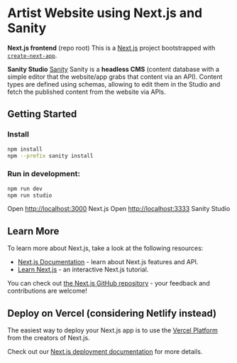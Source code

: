 # Artist Website using Next.js and Sanity

**Next.js frontend** (repo root)
This is a [Next.js](https://nextjs.org) project bootstrapped with [`create-next-app`](https://nextjs.org/docs/app/api-reference/cli/create-next-app).

**Sanity Studio** [Sanity](https://www.sanity.io/docs/)
Sanity is a **headless CMS** (content database with a simple editor that the website/app grabs that content via an API). Content types are defined using schemas, allowing to edit them in the Studio and fetch the published content from the website via APIs. 


## Getting Started

### Install
```bash
npm install
npm --prefix sanity install
```

### Run in development:

```bash
npm run dev
npm run studio
```

Open [http://localhost:3000](http://localhost:3000) Next.js
Open [http://localhost:3333](http://localhost:3333) Sanity Studio


## Learn More

To learn more about Next.js, take a look at the following resources:

- [Next.js Documentation](https://nextjs.org/docs) - learn about Next.js features and API.
- [Learn Next.js](https://nextjs.org/learn) - an interactive Next.js tutorial.

You can check out [the Next.js GitHub repository](https://github.com/vercel/next.js) - your feedback and contributions are welcome!

## Deploy on Vercel (considering Netlify instead)

The easiest way to deploy your Next.js app is to use the [Vercel Platform](https://vercel.com/new?utm_medium=default-template&filter=next.js&utm_source=create-next-app&utm_campaign=create-next-app-readme) from the creators of Next.js.

Check out our [Next.js deployment documentation](https://nextjs.org/docs/app/building-your-application/deploying) for more details.

